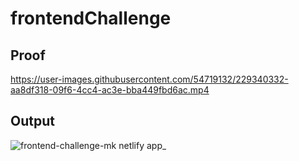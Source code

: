 # frontendChallenge
## Proof
https://user-images.githubusercontent.com/54719132/229340332-aa8df318-09f6-4cc4-ac3e-bba449fbd6ac.mp4
## Output
![frontend-challenge-mk netlify app_](https://user-images.githubusercontent.com/54719132/229339626-1618de6e-a016-43bb-8dec-a37ce78d07c7.png)
